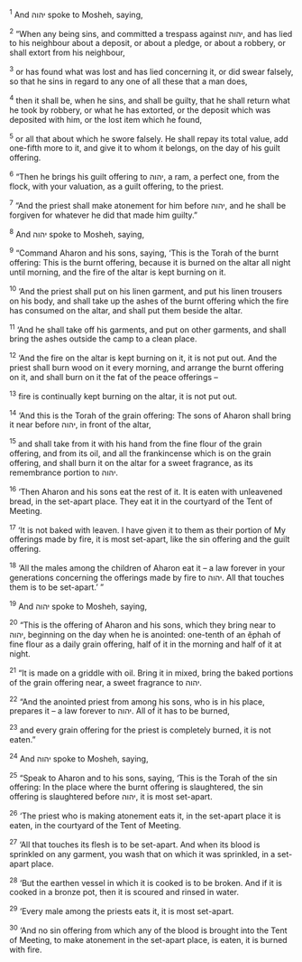 <sup>1</sup> And יהוה spoke to Mosheh, saying,

<sup>2</sup> “When any being sins, and committed a trespass against יהוה, and has lied to his neighbour about a deposit, or about a pledge, or about a robbery, or shall extort from his neighbour,

<sup>3</sup> or has found what was lost and has lied concerning it, or did swear falsely, so that he sins in regard to any one of all these that a man does,

<sup>4</sup> then it shall be, when he sins, and shall be guilty, that he shall return what he took by robbery, or what he has extorted, or the deposit which was deposited with him, or the lost item which he found,

<sup>5</sup> or all that about which he swore falsely. He shall repay its total value, add one-fifth more to it, and give it to whom it belongs, on the day of his guilt offering.

<sup>6</sup> “Then he brings his guilt offering to יהוה, a ram, a perfect one, from the flock, with your valuation, as a guilt offering, to the priest.

<sup>7</sup> “And the priest shall make atonement for him before יהוה, and he shall be forgiven for whatever he did that made him guilty.”

<sup>8</sup> And יהוה spoke to Mosheh, saying,

<sup>9</sup> “Command Aharon and his sons, saying, ‘This is the Torah of the burnt offering: This is the burnt offering, because it is burned on the altar all night until morning, and the fire of the altar is kept burning on it.

<sup>10</sup> ‘And the priest shall put on his linen garment, and put his linen trousers on his body, and shall take up the ashes of the burnt offering which the fire has consumed on the altar, and shall put them beside the altar.

<sup>11</sup> ‘And he shall take off his garments, and put on other garments, and shall bring the ashes outside the camp to a clean place.

<sup>12</sup> ‘And the fire on the altar is kept burning on it, it is not put out. And the priest shall burn wood on it every morning, and arrange the burnt offering on it, and shall burn on it the fat of the peace offerings –

<sup>13</sup> fire is continually kept burning on the altar, it is not put out.

<sup>14</sup> ‘And this is the Torah of the grain offering: The sons of Aharon shall bring it near before יהוה, in front of the altar,

<sup>15</sup> and shall take from it with his hand from the fine flour of the grain offering, and from its oil, and all the frankincense which is on the grain offering, and shall burn it on the altar for a sweet fragrance, as its remembrance portion to יהוה.

<sup>16</sup> ‘Then Aharon and his sons eat the rest of it. It is eaten with unleavened bread, in the set-apart place. They eat it in the courtyard of the Tent of Meeting.

<sup>17</sup> ‘It is not baked with leaven. I have given it to them as their portion of My offerings made by fire, it is most set-apart, like the sin offering and the guilt offering.

<sup>18</sup> ‘All the males among the children of Aharon eat it – a law forever in your generations concerning the offerings made by fire to יהוה. All that touches them is to be set-apart.’ ”

<sup>19</sup> And יהוה spoke to Mosheh, saying,

<sup>20</sup> “This is the offering of Aharon and his sons, which they bring near to יהוה, beginning on the day when he is anointed: one-tenth of an ĕphah of fine flour as a daily grain offering, half of it in the morning and half of it at night.

<sup>21</sup> “It is made on a griddle with oil. Bring it in mixed, bring the baked portions of the grain offering near, a sweet fragrance to יהוה.

<sup>22</sup> “And the anointed priest from among his sons, who is in his place, prepares it – a law forever to יהוה. All of it has to be burned,

<sup>23</sup> and every grain offering for the priest is completely burned, it is not eaten.”

<sup>24</sup> And יהוה spoke to Mosheh, saying,

<sup>25</sup> “Speak to Aharon and to his sons, saying, ‘This is the Torah of the sin offering: In the place where the burnt offering is slaughtered, the sin offering is slaughtered before יהוה, it is most set-apart.

<sup>26</sup> ‘The priest who is making atonement eats it, in the set-apart place it is eaten, in the courtyard of the Tent of Meeting.

<sup>27</sup> ‘All that touches its flesh is to be set-apart. And when its blood is sprinkled on any garment, you wash that on which it was sprinkled, in a set-apart place.

<sup>28</sup> ‘But the earthen vessel in which it is cooked is to be broken. And if it is cooked in a bronze pot, then it is scoured and rinsed in water.

<sup>29</sup> ‘Every male among the priests eats it, it is most set-apart.

<sup>30</sup> ‘And no sin offering from which any of the blood is brought into the Tent of Meeting, to make atonement in the set-apart place, is eaten, it is burned with fire.

